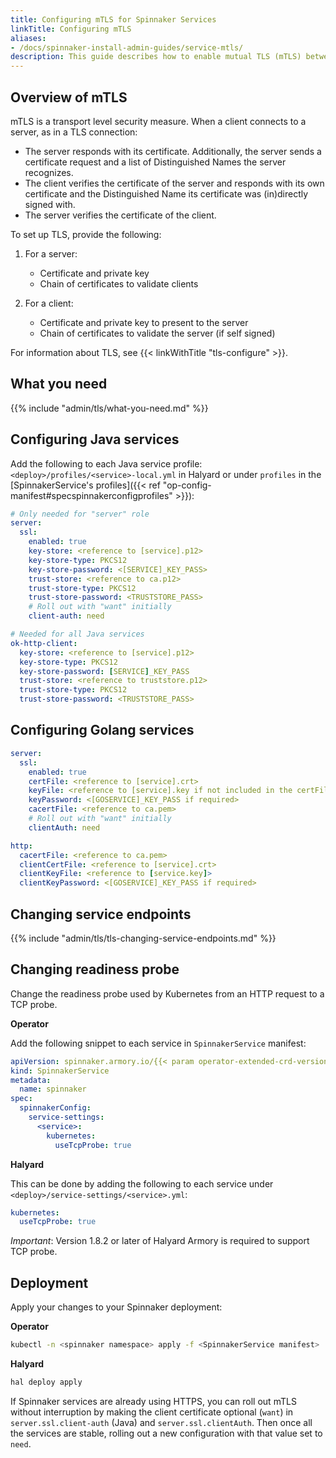 ```yaml
---
title: Configuring mTLS for Spinnaker Services
linkTitle: Configuring mTLS
aliases:
- /docs/spinnaker-install-admin-guides/service-mtls/
description: This guide describes how to enable mutual TLS (mTLS) between Spinnaker services. Adding mTLS provides additional security for your Spinnaker services since only validated clients can interact with services when mTLS is enabled.
---
```


## Overview of mTLS

mTLS is a transport level security measure. When a client connects to a server, as in a TLS connection:
- The server responds with its certificate. Additionally, the server sends a certificate request and a list of Distinguished Names the server recognizes.
- The client verifies the certificate of the server and responds with its own certificate and the Distinguished Name its certificate was (in)directly signed with.
- The server verifies the certificate of the client.


To set up TLS, provide the following:

1. For a server:
   - Certificate and private key
   - Chain of certificates to validate clients

1. For a client:
   - Certificate and private key to present to the server
   - Chain of certificates to validate the server (if self signed)

For information about TLS, see {{< linkWithTitle "tls-configure" >}}.

## What you need

{{% include "admin/tls/what-you-need.md" %}}

## Configuring Java services

Add the following to each Java service profile: `<deploy>/profiles/<service>-local.yml` in Halyard or under `profiles` in the [SpinnakerService's profiles]({{< ref "op-config-manifest#specspinnakerconfigprofiles" >}}):

```yaml
# Only needed for "server" role
server:
  ssl:
    enabled: true
    key-store: <reference to [service].p12>
    key-store-type: PKCS12
    key-store-password: <[SERVICE]_KEY_PASS>
    trust-store: <reference to ca.p12>
    trust-store-type: PKCS12
    trust-store-password: <TRUSTSTORE_PASS>
    # Roll out with "want" initially
    client-auth: need

# Needed for all Java services
ok-http-client:
  key-store: <reference to [service].p12>
  key-store-type: PKCS12
  key-store-password: [SERVICE]_KEY_PASS
  trust-store: <reference to truststore.p12>
  trust-store-type: PKCS12
  trust-store-password: <TRUSTSTORE_PASS>
```


## Configuring Golang services

```yaml
server:
  ssl:
    enabled: true
    certFile: <reference to [service].crt>
    keyFile: <reference to [service].key if not included in the certFile's PEM>
    keyPassword: <[GOSERVICE]_KEY_PASS if required>
    cacertFile: <reference to ca.pem>
    # Roll out with "want" initially
    clientAuth: need

http:
  cacertFile: <reference to ca.pem>
  clientCertFile: <reference to [service].crt>
  clientKeyFile: <reference to [service.key]>
  clientKeyPassword: <[GOSERVICE]_KEY_PASS if required>
```

## Changing service endpoints

{{% include "admin/tls/tls-changing-service-endpoints.md" %}}

## Changing readiness probe

Change the readiness probe used by Kubernetes from an HTTP request to a TCP probe.

**Operator**

Add the following snippet to each service in `SpinnakerService` manifest:

```yaml
apiVersion: spinnaker.armory.io/{{< param operator-extended-crd-version >}}
kind: SpinnakerService
metadata:
  name: spinnaker
spec:
  spinnakerConfig:  
    service-settings:
      <service>:
        kubernetes:
          useTcpProbe: true
```

**Halyard**

This can be done by adding the following to each service under `<deploy>/service-settings/<service>.yml`:

```yaml
kubernetes:
  useTcpProbe: true
```

*Important*: Version 1.8.2 or later of Halyard Armory is required to support TCP probe.

## Deployment

Apply your changes to your Spinnaker deployment:

**Operator**

```bash
kubectl -n <spinnaker namespace> apply -f <SpinnakerService manifest>
```

**Halyard**

```bash
hal deploy apply
```

If Spinnaker services are already using HTTPS, you can roll out mTLS without interruption by making the client certificate optional (`want`) in `server.ssl.client-auth` (Java) and `server.ssl.clientAuth`. Then once all the services are stable, rolling out a new configuration with that value set to `need`.
